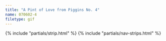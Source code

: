 ```yaml
---
title: "A Pint of Love from Piggins No. 4"
name: 070602-4
filetype: gif
---
```


{% include "partials/strip.html" %}
{% include "partials/nav-strips.html" %}